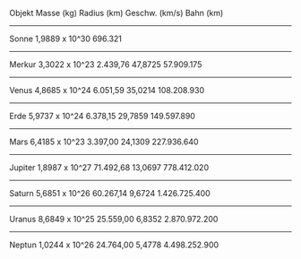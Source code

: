   Objekt         Masse (kg)        Radius (km)     Geschw. (km/s)   Bahn (km)
  -------------- ----------------- --------------- ---------------- ----------------
  Sonne          1,9889 x 10\^30   696.321                          
  ------------   ---------------   -------------   --------------   --------------
  Merkur         3,3022 x 10\^23   2.439,76        47,8725          57.909.175
  ------------   ---------------   -------------   --------------   --------------
  Venus          4,8685 x 10\^24   6.051,59        35,0214          108.208.930
  ------------   ---------------   -------------   --------------   --------------
  Erde           5,9737 x 10\^24   6.378,15        29,7859          149.597.890
  ------------   ---------------   -------------   --------------   --------------
  Mars           6,4185 x 10\^23   3.397,00        24,1309          227.936.640
  ------------   ---------------   -------------   --------------   --------------
  Jupiter        1,8987 x 10\^27   71.492,68       13,0697          778.412.020
  ------------   ---------------   -------------   --------------   --------------
  Saturn         5,6851 x 10\^26   60.267,14       9,6724           1.426.725.400
  ------------   ---------------   -------------   --------------   --------------
  Uranus         8,6849 x 10\^25   25.559,00       6,8352           2.870.972.200
  ------------   ---------------   -------------   --------------   --------------
  Neptun         1,0244 x 10\^26   24.764,00       5,4778           4.498.252.900


